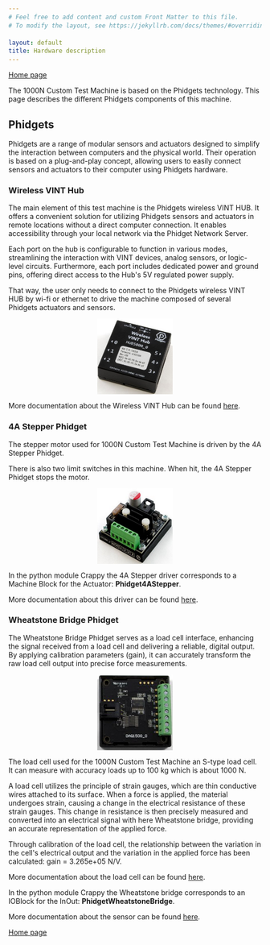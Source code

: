 ```yaml
---
# Feel free to add content and custom Front Matter to this file.
# To modify the layout, see https://jekyllrb.com/docs/themes/#overriding-theme-defaults

layout: default
title: Hardware description
---
```


[Home page](index.markdown)

The 1000N Custom Test Machine is based on the Phidgets technology. This page 
describes the different Phidgets components of this machine.


## Phidgets

Phidgets are a range of modular sensors and actuators designed to simplify the 
interaction between computers and the physical world. Their operation is based 
on a plug-and-play concept, allowing users to easily connect sensors and 
actuators to their computer using Phidgets hardware.

### Wireless VINT Hub 

The main element of this test machine is the Phidgets wireless VINT HUB. It 
offers a convenient solution for utilizing Phidgets sensors and actuators in 
remote locations without a direct computer connection. It enables accessibility
through your local network via the Phidget Network Server. 

Each port on the hub is configurable to function in various modes, streamlining
the interaction with VINT devices, analog sensors, or logic-level circuits. 
Furthermore, each port includes dedicated power and ground pins, offering 
direct access to the Hub's 5V regulated power supply.

That way, the user only needs to connect to the Phidgets wireless VINT HUB by
wi-fi or ethernet to drive the machine composed of several Phidgets actuators
and sensors.

<p align="center">
<img src="./images/VINT_Phidgets.png" height="150" width="150" align="center" title="Phidgets Wireless VINT HUB">
</p>

More documentation about the Wireless VINT Hub can be found <a href="https://www.phidgets.com/?prodid=1143">here</a>. 

### 4A Stepper Phidget

The stepper motor used for 1000N Custom Test Machine is driven by the 4A 
Stepper Phidget.  

There is also two limit switches in this machine. When hit, the 4A Stepper 
Phidget stops the motor.

<p align="center">
<img src="./images/S4A_Phidgets.png" height="150" width="150" align="center" title="4A Stepper Phidget">
</p>

In the python module Crappy the 4A Stepper driver corresponds to a Machine 
Block for the Actuator: <B>Phidget4AStepper</B>.

More documentation about this driver can be found <a href="https://www.phidgets.com/?prodid=1278">here</a>.

### Wheatstone Bridge Phidget

The Wheatstone Bridge Phidget serves as a load cell interface, enhancing the 
signal received from a load cell and delivering a reliable, digital output. 
By applying calibration parameters (gain), it can accurately transform the raw
load cell output into precise force measurements.

<p align="center">
<img src="./images/WB_Phidgets.png" height="150" width="150" align="center" title="Wheatstone Bridge Phidget">
</p>

The load cell used for the 1000N Custom Test Machine an S-type load cell. It 
can measure with accuracy loads up to 100 kg which is about 1000 N. 

A load cell utilizes the principle of strain gauges, which are thin conductive 
wires attached to its surface. When a force is applied, the material undergoes
strain, causing a change in the electrical resistance of these strain gauges. 
This change in resistance is then precisely measured and converted into an 
electrical signal with here Wheatstone bridge, providing an accurate 
representation of the applied force.

Through calibration of the load cell, the relationship between the variation in
the cell's electrical output and the variation in the applied force has been 
calculated:
gain = 3.265e+05 N/V.

More documentation about the load cell can be found <a href="https://www.phidgets.com/?prodid=229">here</a>.

In the python module Crappy the Wheatstone bridge corresponds to an IOBlock for
the InOut: <B>PhidgetWheatstoneBridge</B>.

More documentation about the sensor can be found <a href="https://www.phidgets.com/?prodid=957">here</a>. 

[Home page](index.markdown)
